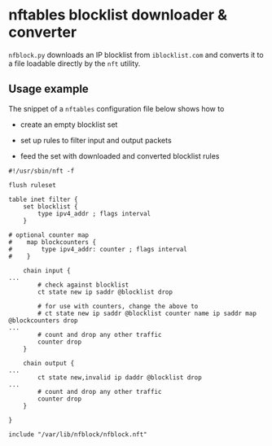 # nftables blocklist downloader & converter

`nfblock.py` downloads an IP blocklist from `iblocklist.com` and
converts it to a file loadable directly by the `nft` utility.

## Usage example

The snippet of a `nftables` configuration file below shows how to

- create an empty blocklist set

- set up rules to filter input and output packets

- feed the set with downloaded and converted blocklist rules

```
#!/usr/sbin/nft -f

flush ruleset

table inet filter {
    set blocklist {
        type ipv4_addr ; flags interval
    }

# optional counter map
#    map blockcounters {
#        type ipv4_addr: counter ; flags interval
#    }

    chain input {
...
        # check against blocklist
        ct state new ip saddr @blocklist drop

        # for use with counters, change the above to
        # ct state new ip saddr @blocklist counter name ip saddr map @blockcounters drop
...
        # count and drop any other traffic
        counter drop
    }

    chain output {
...
        ct state new,invalid ip daddr @blocklist drop
...
        # count and drop any other traffic
        counter drop
    }

}

include "/var/lib/nfblock/nfblock.nft"
```
